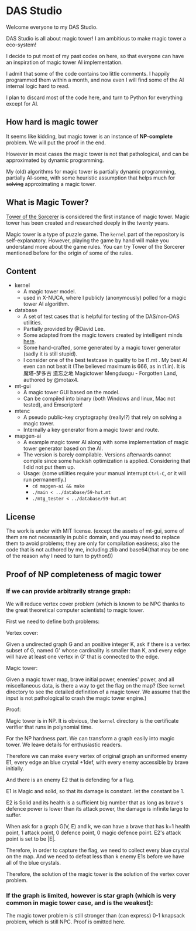 
# DAS Studio

Welcome everyone to my DAS Studio.

DAS Studio is all about magic tower! I am ambitious to make magic tower a eco-system!

I decide to put most of my past codes on here, so that everyone can have an inspiration of magic tower AI implementation.

I admit that some of the code contains too little comments. I happily programmed them within a month, and now even I will find some of the AI internal logic hard to read.

I plan to discard most of the code here, and turn to Python for everything except for AI.

## How hard is magic tower

It seems like kidding, but magic tower is an instance of **NP-complete** problem. We will put the proof in the end.

However in most cases the magic tower is not that pathological, and can be approximated by dynamic programming.

My (old) algorithms for magic tower is partially dynamic programming, partially AI-some, with some heuristic assumption that helps much for ~~solving~~ approximating a magic tower.

## What is Magic Tower?

[Tower of the Sorcerer](http://hp.vector.co.jp/authors/VA013374/game/egame0.html) is considered the first instance of magic tower. Magic tower has been created and researched deeply in the twenty years.

Magic tower is a type of puzzle game. The `kernel` part of the repository is self-explanatory. However, playing the game by hand will make you understand more about the game rules. You can try Tower of the Sorcerer mentioned before for the origin of some of the rules.

## Content

  * kernel
    * A magic tower model.
    * used in X-NUCA, where I publicly (anonymously) polled for a magic tower AI algorithm.
  * database
    * A set of test cases that is helpful for testing of the DAS/non-DAS utilities.
    * Partially provided by @David Lee.
    * Some adapted from the magic towers created by intelligent minds [here](https://tieba.baidu.com/f?ie=utf-8&kw=%E9%AD%94%E5%A1%94).
    * Some hand-crafted, some generated by a magic tower generator (sadly it is still stupid).
    * I consider one of the best testcase in quality to be t1.mt . My best AI even can not beat it (The believed maximum is 666, as in t1.in). It is 魔塔-梦多古 遗忘之地 Magictower Mengduogu - Forgotten Land, authored by @motax4.
  * mt-gui
    * A magic tower GUI based on the model.
    * Can be compiled into binary (both Windows and linux, Mac not tested), and Emscripten!
  * mtenc
    * A pseudo public-key cryptography (really!?) that rely on solving a magic tower.
    * Internally a key generator from a magic tower and route.
  * mapgen-ai
    * A example magic tower AI along with some implementation of magic tower generator based on the AI.
    * The version is barely compilable. Versions afterwards cannot compile since some hackish optimization is applied. Considering that I did not put them up.
    * Usage: (some utilities require your manual interrupt  `Ctrl-C`, or it will run permanently.)
      * `cd mapgen-ai && make`
      * `./main < ../database/59-hut.mt`
      * `./mtg_tester < ../database/59-hut.mt`

## License

The work is under with MIT license. (except the assets of mt-gui, some of them are not necessarily in public domain, and you may need to replace them to avoid problems; they are only for compilation easiness; also the code that is not authored by me, including zlib and base64(that may be one of the reason why I need to turn to python!))

## Proof of NP completeness of magic tower

### If we can provide arbitrarily strange graph:

We will reduce vertex cover problem (which is known to be NPC thanks to the great theoretical computer scientists) to magic tower.

First we need to define both problems:

Vertex cover:

Given a undirected graph G and an positive integer K, ask if there is a vertex subset of G, named G' whose cardinality is smaller than K, and every edge will have at least one vertex in G' that is connected to the edge.

Magic tower:

Given a magic tower map, brave initial power, enemies' power, and all miscellaneous data, is there a way to get the flag on the map?
(See `kernel` directory to see the detailed definition of a magic tower. We assume that the input is not pathological to crash the magic tower engine.)

Proof:

Magic tower is in NP. It is obvious, the `kernel` directory is the certificate verifier that runs in polynomial time.

For the NP hardness part. We can transform a graph easily into magic tower. We leave details for enthusiastic readers.

Therefore we can make every vertex of original graph an uniformed enemy E1, every edge an blue crystal +1def, with every enemy accessible by brave initially.

And there is an enemy E2 that is defending for a flag.

E1 is Magic and solid, so that its damage is constant. let the constant be 1.

E2 is Solid and its health is a sufficient big number that as long as brave's defence power is lower than its attack power, the damage is infinite large to suffer.

When ask for a graph G(V, E) and k, we can have a brave that has k+1 health point, 1 attack point, 0 defence point, 0 magic defence point. E2's attack point is set to be |E|.

Therefore, in order to capture the flag, we need to collect every blue crystal on the map. And we need to defeat less than k enemy E1s before we have all of the blue crystals.

Therefore, the solution of the magic tower is the solution of the vertex cover problem.

### If the graph is limited, however is star graph (which is very common in magic tower case, and is the weakest):

The magic tower problem is still stronger than (can express) 0-1 knapsack problem, which is still NPC. Proof is omitted here.